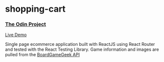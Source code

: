 # shopping-cart

### [The Odin Project](https://www.theodinproject.com/)

[Live Demo](https://pcho101.github.io/top-shopping-cart/)

Single page ecommerce application built with ReactJS using React Router and tested with the React Testing Library. Game information and images are pulled from the [BoardGameGeek API](https://boardgamegeek.com/wiki/page/BGG_XML_API2)